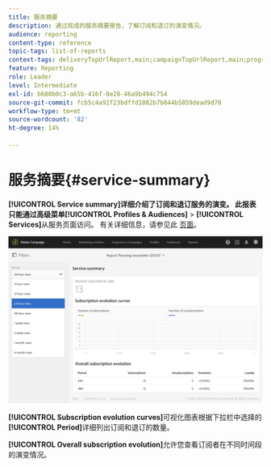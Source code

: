 ```yaml
---
title: 服务摘要
description: 通过现成的服务摘要报告，了解订阅和退订的演变情况。
audience: reporting
content-type: reference
topic-tags: list-of-reports
context-tags: deliveryTopUrlReport,main;campaignTopUrlReport,main;programTopUrlReport,main
feature: Reporting
role: Leader
level: Intermediate
exl-id: b680b0c3-a65b-416f-8e28-46a9b494c754
source-git-commit: fcb5c4a92f23bdffd1082b7b044b5859dead9d70
workflow-type: tm+mt
source-wordcount: '82'
ht-degree: 14%

---
```


# 服务摘要{#service-summary}

**[!UICONTROL Service summary]**详细介绍了订阅和退订服务的演变。
此报表只能通过高级菜单**[!UICONTROL Profiles & Audiences]** > **[!UICONTROL Services]**&#x200B;从服务页面访问。 有关详细信息，请参见此 [ 页面](../../audiences/using/monitoring-subscriptions.md#service-reports)。

![](assets/service-summary.png)

**[!UICONTROL Subscription evolution curves]**&#x200B;可视化图表根据下拉栏中选择的&#x200B;**[!UICONTROL Period]**&#x200B;详细列出订阅和退订的数量。

**[!UICONTROL Overall subscription evolution]**&#x200B;允许您查看订阅者在不同时间段的演变情况。
